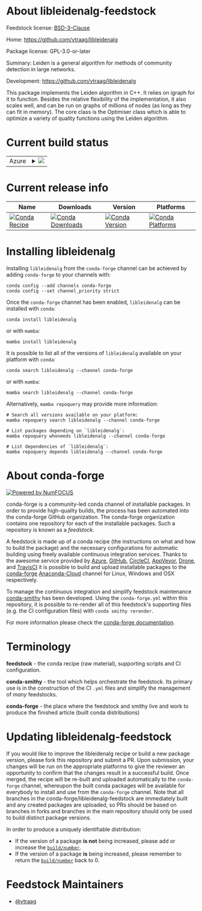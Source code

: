 About libleidenalg-feedstock
============================

Feedstock license: [BSD-3-Clause](https://github.com/conda-forge/libleidenalg-feedstock/blob/main/LICENSE.txt)

Home: https://github.com/vtraag/libleidenalg

Package license: GPL-3.0-or-later

Summary: Leiden is a general algorithm for methods of community detection in large networks.

Development: https://github.com/vtraag/libleidenalg

This package implements the Leiden algorithm in C++. It relies on igraph for
it to function. Besides the relative flexibility of the implementation, it
also scales well, and can be run on graphs of millions of nodes (as long as
they can fit in memory). The core class is the Optimiser class which is able
to optimize a variety of quality functions using the Leiden algorithm.


Current build status
====================


<table>
    
  <tr>
    <td>Azure</td>
    <td>
      <details>
        <summary>
          <a href="https://dev.azure.com/conda-forge/feedstock-builds/_build/latest?definitionId=19439&branchName=main">
            <img src="https://dev.azure.com/conda-forge/feedstock-builds/_apis/build/status/libleidenalg-feedstock?branchName=main">
          </a>
        </summary>
        <table>
          <thead><tr><th>Variant</th><th>Status</th></tr></thead>
          <tbody><tr>
              <td>linux_64</td>
              <td>
                <a href="https://dev.azure.com/conda-forge/feedstock-builds/_build/latest?definitionId=19439&branchName=main">
                  <img src="https://dev.azure.com/conda-forge/feedstock-builds/_apis/build/status/libleidenalg-feedstock?branchName=main&jobName=linux&configuration=linux%20linux_64_" alt="variant">
                </a>
              </td>
            </tr><tr>
              <td>osx_64</td>
              <td>
                <a href="https://dev.azure.com/conda-forge/feedstock-builds/_build/latest?definitionId=19439&branchName=main">
                  <img src="https://dev.azure.com/conda-forge/feedstock-builds/_apis/build/status/libleidenalg-feedstock?branchName=main&jobName=osx&configuration=osx%20osx_64_" alt="variant">
                </a>
              </td>
            </tr><tr>
              <td>win_64</td>
              <td>
                <a href="https://dev.azure.com/conda-forge/feedstock-builds/_build/latest?definitionId=19439&branchName=main">
                  <img src="https://dev.azure.com/conda-forge/feedstock-builds/_apis/build/status/libleidenalg-feedstock?branchName=main&jobName=win&configuration=win%20win_64_" alt="variant">
                </a>
              </td>
            </tr>
          </tbody>
        </table>
      </details>
    </td>
  </tr>
</table>

Current release info
====================

| Name | Downloads | Version | Platforms |
| --- | --- | --- | --- |
| [![Conda Recipe](https://img.shields.io/badge/recipe-libleidenalg-green.svg)](https://anaconda.org/conda-forge/libleidenalg) | [![Conda Downloads](https://img.shields.io/conda/dn/conda-forge/libleidenalg.svg)](https://anaconda.org/conda-forge/libleidenalg) | [![Conda Version](https://img.shields.io/conda/vn/conda-forge/libleidenalg.svg)](https://anaconda.org/conda-forge/libleidenalg) | [![Conda Platforms](https://img.shields.io/conda/pn/conda-forge/libleidenalg.svg)](https://anaconda.org/conda-forge/libleidenalg) |

Installing libleidenalg
=======================

Installing `libleidenalg` from the `conda-forge` channel can be achieved by adding `conda-forge` to your channels with:

```
conda config --add channels conda-forge
conda config --set channel_priority strict
```

Once the `conda-forge` channel has been enabled, `libleidenalg` can be installed with `conda`:

```
conda install libleidenalg
```

or with `mamba`:

```
mamba install libleidenalg
```

It is possible to list all of the versions of `libleidenalg` available on your platform with `conda`:

```
conda search libleidenalg --channel conda-forge
```

or with `mamba`:

```
mamba search libleidenalg --channel conda-forge
```

Alternatively, `mamba repoquery` may provide more information:

```
# Search all versions available on your platform:
mamba repoquery search libleidenalg --channel conda-forge

# List packages depending on `libleidenalg`:
mamba repoquery whoneeds libleidenalg --channel conda-forge

# List dependencies of `libleidenalg`:
mamba repoquery depends libleidenalg --channel conda-forge
```


About conda-forge
=================

[![Powered by
NumFOCUS](https://img.shields.io/badge/powered%20by-NumFOCUS-orange.svg?style=flat&colorA=E1523D&colorB=007D8A)](https://numfocus.org)

conda-forge is a community-led conda channel of installable packages.
In order to provide high-quality builds, the process has been automated into the
conda-forge GitHub organization. The conda-forge organization contains one repository
for each of the installable packages. Such a repository is known as a *feedstock*.

A feedstock is made up of a conda recipe (the instructions on what and how to build
the package) and the necessary configurations for automatic building using freely
available continuous integration services. Thanks to the awesome service provided by
[Azure](https://azure.microsoft.com/en-us/services/devops/), [GitHub](https://github.com/),
[CircleCI](https://circleci.com/), [AppVeyor](https://www.appveyor.com/),
[Drone](https://cloud.drone.io/welcome), and [TravisCI](https://travis-ci.com/)
it is possible to build and upload installable packages to the
[conda-forge](https://anaconda.org/conda-forge) [Anaconda-Cloud](https://anaconda.org/)
channel for Linux, Windows and OSX respectively.

To manage the continuous integration and simplify feedstock maintenance
[conda-smithy](https://github.com/conda-forge/conda-smithy) has been developed.
Using the ``conda-forge.yml`` within this repository, it is possible to re-render all of
this feedstock's supporting files (e.g. the CI configuration files) with ``conda smithy rerender``.

For more information please check the [conda-forge documentation](https://conda-forge.org/docs/).

Terminology
===========

**feedstock** - the conda recipe (raw material), supporting scripts and CI configuration.

**conda-smithy** - the tool which helps orchestrate the feedstock.
                   Its primary use is in the construction of the CI ``.yml`` files
                   and simplify the management of *many* feedstocks.

**conda-forge** - the place where the feedstock and smithy live and work to
                  produce the finished article (built conda distributions)


Updating libleidenalg-feedstock
===============================

If you would like to improve the libleidenalg recipe or build a new
package version, please fork this repository and submit a PR. Upon submission,
your changes will be run on the appropriate platforms to give the reviewer an
opportunity to confirm that the changes result in a successful build. Once
merged, the recipe will be re-built and uploaded automatically to the
`conda-forge` channel, whereupon the built conda packages will be available for
everybody to install and use from the `conda-forge` channel.
Note that all branches in the conda-forge/libleidenalg-feedstock are
immediately built and any created packages are uploaded, so PRs should be based
on branches in forks and branches in the main repository should only be used to
build distinct package versions.

In order to produce a uniquely identifiable distribution:
 * If the version of a package **is not** being increased, please add or increase
   the [``build/number``](https://docs.conda.io/projects/conda-build/en/latest/resources/define-metadata.html#build-number-and-string).
 * If the version of a package **is** being increased, please remember to return
   the [``build/number``](https://docs.conda.io/projects/conda-build/en/latest/resources/define-metadata.html#build-number-and-string)
   back to 0.

Feedstock Maintainers
=====================

* [@vtraag](https://github.com/vtraag/)

